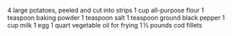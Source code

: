 4 large potatoes, peeled and cut into strips
1 cup all-purpose flour
1 teaspoon baking powder
1 teaspoon salt
1 teaspoon ground black pepper
1 cup milk
1 egg
1 quart vegetable oil for frying
1 ½ pounds cod fillets
